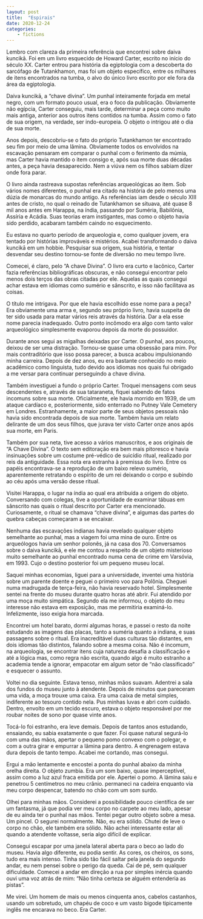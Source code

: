 ```yaml
---
layout: post
title:  "Espirais"
date: 2020-12-24
categories: 
    - fictions
---
```


Lembro com clareza da primeira referência que encontrei sobre daiva kuncikā. Foi em um livro esquecido de Howard Carter, escrito no início do século XX. Carter entrou para história da egiptologia com a descoberta do sarcófago de Tutankhamon, mas foi um objeto específico, entre os milhares de itens encontrados na tumba, o alvo do único livro escrito por ele fora da área da egiptologia.

<!--more-->

Daiva kuncikā, a “chave divina”. Um punhal inteiramente forjada em metal negro, com um formato pouco usual, era o foco da publicação. Obviamente não egípcia, Carter conseguiu, mais tarde, determinar a peça como muito mais antiga, anterior aos outros itens contidos na tumba. Assim como o fato de sua origem, na verdade, ser indo-europeia. O objeto o intrigou até o dia de sua morte.

Anos depois, descobriu-se o fato do próprio Tutankhamon ter encontrado seu fim por meio de uma lâmina. Obviamente todos os envolvidos na escavação pensaram em comparar o punhal com o ferimento da múmia, mas Carter havia mantido o item consigo e, após sua morte duas décadas antes, a peça havia desaparecido. Nem a viúva nem os filhos sabiam dizer onde fora parar.

O livro ainda rastreava supostas referências arqueológicas ao item. Sob vários nomes diferentes, o punhal era citado na história de pelo menos uma dúzia de monarcas do mundo antigo. As referências iam desde o século XIII antes de cristo, no qual o reinado de Tutankhamon se situava, até quase 8 mil anos antes em Harappa, na índia, passando por Suméria, Babilônia, Assíria e Acádia. Suas teorias eram instigantes, mas como o objeto havia sido perdido, acabaram também caindo no esquecimento.

Eu estava no quarto período de arqueologia e, como qualquer jovem, era tentado por histórias improváveis e mistérios. Acabei transformando o daiva kuncikā em um hobbie. Pesquisar sua origem, sua história, e tentar desvendar seu destino tornou-se fonte de diversão no meu tempo livre.

Comecei, é claro, pelo “A chave Divina”. O livro era curto e lacônico, Carter fazia referências bibliográficas obscuras, e não consegui encontrar pelo menos dois terços das obras citadas por ele. Aquelas as quais consegui achar estava em idiomas como sumério e sânscrito, e isso não facilitava as coisas.

O título me intrigava. Por que ele havia escolhido esse nome para a peça? Era obviamente uma arma e, segundo seu próprio livro, havia suspeita de ter sido usada para matar vários reis através da história. Dar a ela esse nome parecia inadequado. Outro ponto incômodo era algo com tanto valor arqueológico simplesmente evaporou depois da morte do possuidor.

Durante anos segui as migalhas deixadas por Carter. O punhal, aos poucos, deixou de ser uma distração. Tornou-se quase uma obsessão para mim. Por mais contraditório que isso possa parecer, a busca acabou impulsionando minha carreira. Depois de dez anos, eu era bastante conhecido no meio acadêmico como linguista, tudo devido aos idiomas nos quais fui obrigado a me versar para continuar perseguindo a chave divina.

Também investiguei a fundo o próprio Carter. Troquei mensagens com seus descendentes e, através de sua tataraneta, fiquei sabendo de fatos incomuns sobre sua morte. Oficialmente, ele havia morrido em 1939, de um ataque cardíaco e, posteriormente, sido enterrado no Putney Vale Cemetery em Londres. Estranhamente, a maior parte de seus objetos pessoais não havia sido encontrada depois de sua morte. Também havia um relato delirante de um dos seus filhos, que jurava ter visto Carter onze anos após sua morte, em Paris.

Também por sua neta, tive acesso a vários manuscritos, e aos originais de “A Chave Divina”. O texto sem editoração era bem mais pitoresco e havia insinuações sobre um costume pré-védico de suicídio ritual, realizado por reis da antiguidade. Essa nota era estranha à premissa do livro. Entre os papéis encontrava-se a reprodução de um baixo relevo sumério, aparentemente retratando o espírito de um rei deixando o corpo e subindo ao céu após uma versão desse ritual.

Visitei Harappa, o lugar na índia ao qual era atribuída a origem do objeto. Conversando com colegas, tive a oportunidade de examinar tábuas em sânscrito nas quais o ritual descrito por Carter era mencionado. Curiosamente, o ritual se chamava “chave divina”, e algumas das partes do quebra cabeças começaram a se encaixar.

Nenhuma das escavações indianas havia revelado qualquer objeto semelhante ao punhal, mas a viagem foi uma mina de ouro. Entre os arqueólogos havia um senhor polonês, já na casa dos 70. Conversamos sobre o daiva kuncikā, e ele me contou a respeito de um objeto misterioso muito semelhante ao punhal encontrado numa cena de crime em Varsóvia, em 1993. Cujo o destino posterior foi um pequeno museu local.

Saquei minhas economias, liguei para a universidade, inventei uma história sobre um parente doente e peguei o primeiro voo para Polônia. Cheguei numa madrugada de terça-feira, não havia reservado hotel. Simplesmente sentei na frente do museu durante quatro horas até abrir. Fui atendido por uma moça muito simpática. Segundo ela me informou, o objeto do meu interesse não estava em exposição, mas me permitiria examiná-lo. Infelizmente, isso exigia hora marcada.

Encontrei um hotel barato, dormi algumas horas, e passei o resto da noite estudando as imagens das placas, tanto a suméria quanto a indiana, e suas passagens sobre o ritual. Era inacreditável duas culturas tão distantes, em dois idiomas tão distintos, falando sobre a mesma coisa. Não é incomum, na arqueologia, se encontrar itens cuja natureza desafia a classificação e até a lógica mas, como regra não escrita, quando algo é muito estranho a academia tende a ignorar, empacotar em algum setor de “não classificado” e esquecer o assunto.

Voltei no dia seguinte. Estava tenso, minhas mãos suavam. Adentrei a sala dos fundos do museu junto à atendente. Depois de minutos que pareceram uma vida, a moça trouxe uma caixa. Era uma caixa de metal simples, indiferente ao tesouro contido nela. Pus minhas luvas e abri com cuidado. Dentro, envolto em um tecido escuro, estava o objeto responsável por me roubar noites de sono por quase vinte anos.

Tocá-lo foi estranho, era leve demais. Depois de tantos anos estudando, ensaiando, eu sabia exatamente o que fazer. Foi quase natural segurá-lo com uma das mãos, apertar o pequeno pomo convexo com o polegar, e com a outra girar e empurrar a lâmina para dentro. A engrenagem estava dura depois de tanto tempo. Acabei me cortando, mas consegui.

Ergui a mão lentamente e encostei a ponta do punhal abaixo da minha orelha direita. O objeto zumbia. Era um som baixo, quase imperceptível, assim como a luz azul fraca emitida por ele. Apertei o pomo. A lâmina saiu e penetrou 5 centímetros no meu crânio. permaneci na cadeira enquanto via meu corpo despencar, batendo no chão com um som surdo.

Olhei para minhas mãos. Considerei a possibilidade pouco científica de ser um fantasma, já que podia ver meu corpo no carpete ao meu lado, apesar de eu ainda ter o punhal nas mãos. Tentei pegar outro objeto sobre a mesa. Um pincel. O segurei normalmente. Não, eu era sólido. Chutei de leve o corpo no chão, ele também era sólido. Não achei interessante estar ali quando a atendente voltasse, seria algo difícil de explicar.

Consegui escapar por uma janela lateral aberta para o beco ao lado do museu. Havia algo diferente, eu podia sentir. As cores, os cheiros, os sons, tudo era mais intenso. Tinha sido tão fácil saltar pela janela do segundo andar, eu nem pensei sobre o perigo da queda. Cai de pé, sem qualquer dificuldade. Comecei a andar em direção a rua por simples inércia quando ouvi uma voz atrás de mim: “Não tinha certeza se alguém entenderia as pistas”.

Me virei. Um homem de mais ou menos cinquenta anos, cabelos castanhos, usando um sobretudo, um chapéu de coco e um vasto bigode tipicamente inglês me encarava no beco. Era Carter.